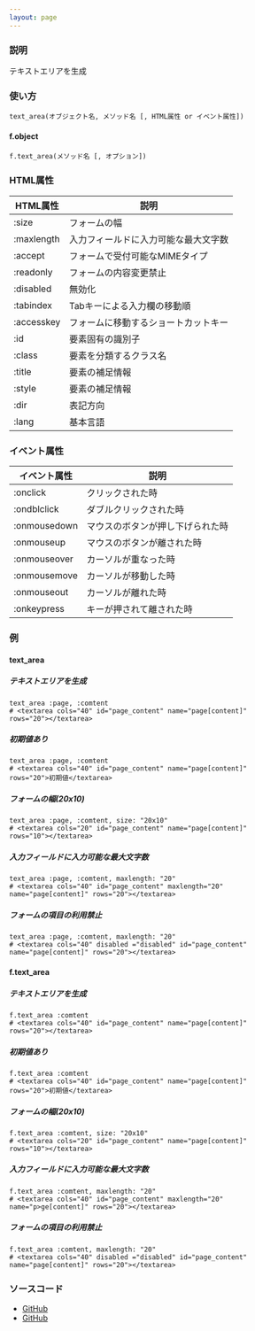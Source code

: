 ```yaml
---
layout: page
---
```

### 説明
テキストエリアを生成

### 使い方
    text_area(オブジェクト名, メソッド名 [, HTML属性 or イベント属性])

#### f.object
    f.text_area(メソッド名 [, オプション])

### HTML属性

HTML属性   | 説明
---------- | ------------------
:size      | フォームの幅
:maxlength | 入力フィールドに入力可能な最大文字数
:accept    | フォームで受付可能なMIMEタイプ
:readonly  | フォームの内容変更禁止
:disabled  | 無効化
:tabindex  | Tabキーによる入力欄の移動順
:accesskey | フォームに移動するショートカットキー
:id        | 要素固有の識別子
:class     | 要素を分類するクラス名
:title     | 要素の補足情報
:style     | 要素の補足情報
:dir       | 表記方向
:lang      | 基本言語

### イベント属性

イベント属性     | 説明
-------------|--------------------
:onclick     | クリックされた時
:ondblclick  | ダブルクリックされた時
:onmousedown | マウスのボタンが押し下げられた時
:onmouseup   | マウスのボタンが離された時
:onmouseover | カーソルが重なった時
:onmousemove | カーソルが移動した時
:onmouseout  | カーソルが離れた時
:onkeypress  | キーが押されて離された時

### 例
#### text_area
##### テキストエリアを生成
    text_area :page, :comtent
    # <textarea cols="40" id="page_content" name="page[content]" rows="20"></textarea>

##### 初期値あり
    text_area :page, :comtent
    # <textarea cols="40" id="page_content" name="page[content]" rows="20">初期値</textarea>

##### フォームの幅(20x10)
    text_area :page, :comtent, size: "20x10"
    # <textarea cols="20" id="page_content" name="page[content]" rows="10"></textarea>

##### 入力フィールドに入力可能な最大文字数
    text_area :page, :comtent, maxlength: "20"
    # <textarea cols="40" id="page_content" maxlength="20" name="page[content]" rows="20"></textarea>

##### フォームの項目の利用禁止
    text_area :page, :comtent, maxlength: "20"
    # <textarea cols="40" disabled ="disabled" id="page_content" name="page[content]" rows="20"></textarea>

#### f.text_area
##### テキストエリアを生成
    f.text_area :comtent
    # <textarea cols="40" id="page_content" name="page[content]" rows="20"></textarea>

##### 初期値あり
    f.text_area :comtent
    # <textarea cols="40" id="page_content" name="page[content]" rows="20">初期値</textarea>

##### フォームの幅(20x10)
    f.text_area :comtent, size: "20x10"
    # <textarea cols="20" id="page_content" name="page[content]" rows="10"></textarea>

##### 入力フィールドに入力可能な最大文字数
    f.text_area :comtent, maxlength: "20"
    # <textarea cols="40" id="page_content" maxlength="20" name="p>ge[content]" rows="20"></textarea>

##### フォームの項目の利用禁止
    f.text_area :comtent, maxlength: "20"
    # <textarea cols="40" disabled ="disabled" id="page_content" name="page[content]" rows="20"></textarea>

### ソースコード
* [GitHub](https://github.com/rails/rails/blob/f33d52c95217212cbacc8d5e44b5a8e3cdc6f5b3/actionview/lib/action_view/helpers/form_helper.rb#L1240)
* [GitHub](https://github.com/rails/rails/blob/f33d52c95217212cbacc8d5e44b5a8e3cdc6f5b3/actionview/lib/action_view/helpers/form_helper.rb#L1722)